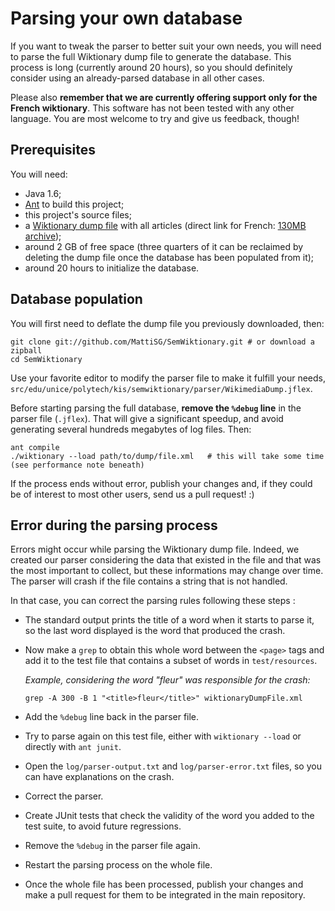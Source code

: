 Parsing your own database
=========================

If you want to tweak the parser to better suit your own needs, you will need to parse the full Wiktionary dump file to generate the database. This process is long (currently around 20 hours), so you should definitely consider using an already-parsed database in all other cases.

Please also **remember that we are currently offering support only for the French wiktionary**. This software has not been tested with any other language. You are most welcome to try and give us feedback, though!

Prerequisites
-------------

You will need:

- Java 1.6;
- [Ant](http://ant.apache.org) to build this project;
- this project's source files;
- a [Wiktionary dump file](http://dumps.wikimedia.org/frwiktionary/latest/) with all articles (direct link for French: [130MB archive](http://dumps.wikimedia.org/frwiktionary/latest/frwiktionary-latest-pages-articles.xml.bz2));
- around 2 GB of free space (three quarters of it can be reclaimed by deleting the dump file once the database has been populated from it);
- around 20 hours to initialize the database.

Database population
-------------------

You will first need to deflate the dump file you previously downloaded, then:

    git clone git://github.com/MattiSG/SemWiktionary.git # or download a zipball
    cd SemWiktionary
    
Use your favorite editor to modify the parser file to make it fulfill your needs, `src/edu/unice/polytech/kis/semwiktionary/parser/WikimediaDump.jflex`.

Before starting parsing the full database, **remove the `%debug` line** in the parser file (`.jflex`). That will give a significant speedup, and avoid generating several hundreds megabytes of log files. Then:

    ant compile
    ./wiktionary --load path/to/dump/file.xml	# this will take some time (see performance note beneath)
	
If the process ends without error, publish your changes and, if they could be of interest to most other users, send us a pull request!  :)

Error during the parsing process
--------------------------------

Errors might occur while parsing the Wiktionary dump file.
Indeed, we created our parser considering the data that existed in the file and that was the most important to collect, but these informations may change over time. The parser will crash if the file contains a string that is not handled.

In that case, you can correct the parsing rules following these steps :

- The standard output prints the title of a word when it starts to parse it, so the last word displayed is the word that produced the crash.
- Now make a `grep` to obtain this whole word between the `<page>` tags and add it to the test file that contains a subset of words in `test/resources`.
	
	_Example, considering the word "fleur" was responsible for the crash:_
	
	`grep -A 300 -B 1 "<title>fleur</title>" wiktionaryDumpFile.xml`
	
- Add the `%debug` line back in the parser file.
- Try to parse again on this test file, either with `wiktionary --load` or directly with `ant junit`.
- Open the `log/parser-output.txt` and `log/parser-error.txt` files, so you can have explanations on the crash.
- Correct the parser.
- Create JUnit tests that check the validity of the word you added to the test suite, to avoid future regressions.
- Remove the `%debug` in the parser file again.
- Restart the parsing process on the whole file.
- Once the whole file has been processed, publish your changes and make a pull request for them to be integrated in the main repository.
